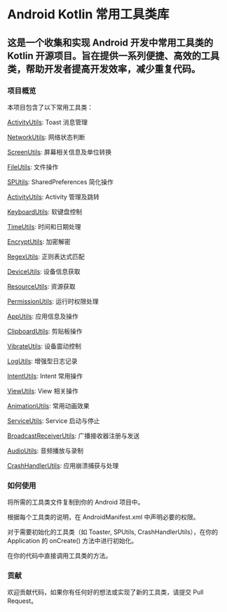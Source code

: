 # Android Kotlin 常用工具类库
## 这是一个收集和实现 Android 开发中常用工具类的 Kotlin 开源项目。旨在提供一系列便捷、高效的工具类，帮助开发者提高开发效率，减少重复代码。

### 项目概览
本项目包含了以下常用工具类：

[ActivityUtils](https://github.com/chengzeli7/Android_Utils/blob/main/ActivityUtils.kt): Toast 消息管理

[NetworkUtils](https://github.com/chengzeli7/Android_Utils/blob/main/NetworkUtils.kt): 网络状态判断

[ScreenUtils](https://github.com/chengzeli7/Android_Utils/blob/main/ScreenUtils.kt): 屏幕相关信息及单位转换

[FileUtils](https://github.com/chengzeli7/Android_Utils/blob/main/FileUtils.kt): 文件操作

[SPUtils](https://github.com/chengzeli7/Android_Utils/blob/main/SPUtils.kt): SharedPreferences 简化操作

[ActivityUtils](https://github.com/chengzeli7/Android_Utils/blob/main/ActivityUtils.kt): Activity 管理及跳转

[KeyboardUtils](https://github.com/chengzeli7/Android_Utils/blob/main/KeyboardUtils.kt): 软键盘控制

[TimeUtils](https://github.com/chengzeli7/Android_Utils/blob/main/TimeUtils.kt): 时间和日期处理

[EncryptUtils](https://github.com/chengzeli7/Android_Utils/blob/main/EncryptUtils.kt): 加密解密

[RegexUtils](https://github.com/chengzeli7/Android_Utils/blob/main/RegexUtils.kt): 正则表达式匹配

[DeviceUtils](https://github.com/chengzeli7/Android_Utils/blob/main/DeviceUtils.kt): 设备信息获取

[ResourceUtils](https://github.com/chengzeli7/Android_Utils/blob/main/ResourceUtils.kt): 资源获取

[PermissionUtils](https://github.com/chengzeli7/Android_Utils/blob/main/PermissionUtils.kt): 运行时权限处理

[AppUtils](https://github.com/chengzeli7/Android_Utils/blob/main/AppUtils.kt): 应用信息及操作

[ClipboardUtils](https://github.com/chengzeli7/Android_Utils/blob/main/ClipboardUtils.kt): 剪贴板操作

[VibrateUtils](https://github.com/chengzeli7/Android_Utils/blob/main/VibrateUtils.kt): 设备震动控制

[LogUtils](https://github.com/chengzeli7/Android_Utils/blob/main/LogUtils.kt): 增强型日志记录

[IntentUtils](https://github.com/chengzeli7/Android_Utils/blob/main/IntentUtils.kt): Intent 常用操作

[ViewUtils](https://github.com/chengzeli7/Android_Utils/blob/main/ViewUtils.kt): View 相关操作

[AnimationUtils](https://github.com/chengzeli7/Android_Utils/blob/main/AnimationUtils.kt): 常用动画效果

[ServiceUtils](https://github.com/chengzeli7/Android_Utils/blob/main/ServiceUtils.kt): Service 启动与停止

[BroadcastReceiverUtils](https://github.com/chengzeli7/Android_Utils/blob/main/BroadcastReceiverUtils.kt): 广播接收器注册与发送

[AudioUtils](https://github.com/chengzeli7/Android_Utils/blob/main/AudioUtils.kt): 音频播放与录制

[CrashHandlerUtils](https://github.com/chengzeli7/Android_Utils/blob/main/CrashHandlerUtils.kt): 应用崩溃捕获与处理

### 如何使用
将所需的工具类文件复制到你的 Android 项目中。

根据每个工具类的说明，在 AndroidManifest.xml 中声明必要的权限。

对于需要初始化的工具类（如 Toaster, SPUtils, CrashHandlerUtils），在你的 Application 的 onCreate() 方法中进行初始化。

在你的代码中直接调用工具类的方法。

### 贡献
欢迎贡献代码，如果你有任何好的想法或实现了新的工具类，请提交 Pull Request。
